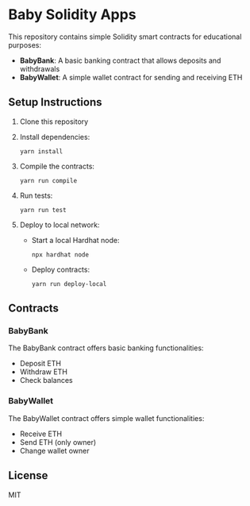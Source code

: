 # Baby Solidity Apps

This repository contains simple Solidity smart contracts for educational purposes:

- **BabyBank**: A basic banking contract that allows deposits and withdrawals
- **BabyWallet**: A simple wallet contract for sending and receiving ETH

## Setup Instructions

1. Clone this repository
2. Install dependencies:
   ```
   yarn install
   ```

3. Compile the contracts:
   ```
   yarn run compile
   ```

4. Run tests:
   ```
   yarn run test
   ```

5. Deploy to local network:
   - Start a local Hardhat node:
     ```
     npx hardhat node
     ```
   - Deploy contracts:
     ```
     yarn run deploy-local
     ```

## Contracts

### BabyBank

The BabyBank contract offers basic banking functionalities:
- Deposit ETH
- Withdraw ETH
- Check balances

### BabyWallet

The BabyWallet contract offers simple wallet functionalities:
- Receive ETH
- Send ETH (only owner)
- Change wallet owner

## License

MIT
